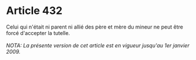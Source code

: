 # Article 432

Celui qui n'était ni parent ni allié des père et mère du mineur ne peut être forcé d'accepter la tutelle.<br/><br/><i>NOTA:  La présente version de cet article est en vigueur jusqu'au 1er janvier 2009.</i>